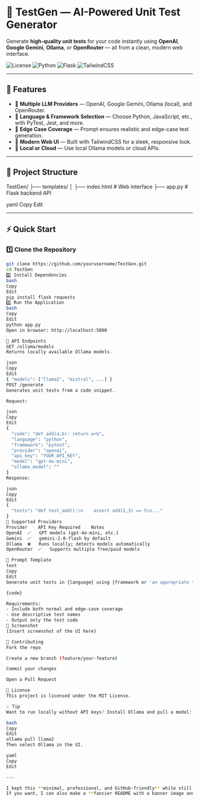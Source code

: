 # 🧪 TestGen — AI-Powered Unit Test Generator

Generate **high-quality unit tests** for your code instantly using **OpenAI**, **Google Gemini**, **Ollama**, or **OpenRouter** — all from a clean, modern web interface.

![License](https://img.shields.io/badge/license-MIT-blue.svg)
![Python](https://img.shields.io/badge/Python-3.8%2B-blue)
![Flask](https://img.shields.io/badge/Flask-2.0+-yellow)
![TailwindCSS](https://img.shields.io/badge/TailwindCSS-3.x-blue)

---

## 🚀 Features
- 🔹 **Multiple LLM Providers** — OpenAI, Google Gemini, Ollama (local), and OpenRouter.
- 🔹 **Language & Framework Selection** — Choose Python, JavaScript, etc., with PyTest, Jest, and more.
- 🔹 **Edge Case Coverage** — Prompt ensures realistic and edge-case test generation.
- 🔹 **Modern Web UI** — Built with TailwindCSS for a sleek, responsive look.
- 🔹 **Local or Cloud** — Use local Ollama models or cloud APIs.

---

## 📂 Project Structure
TestGen/
├── templates/
│ ├── index.html # Web interface
├── app.py # Flask backend API

yaml
Copy
Edit

---

## ⚡ Quick Start

### 1️⃣ Clone the Repository
```bash
git clone https://github.com/yourusername/TestGen.git
cd TestGen
2️⃣ Install Dependencies
bash
Copy
Edit
pip install flask requests
3️⃣ Run the Application
bash
Copy
Edit
python app.py
Open in browser: http://localhost:5000

🔌 API Endpoints
GET /ollama/models
Returns locally available Ollama models.

json
Copy
Edit
{ "models": ["llama2", "mistral", ...] }
POST /generate
Generates unit tests from a code snippet.

Request:

json
Copy
Edit
{
  "code": "def add(a,b): return a+b",
  "language": "python",
  "framework": "pytest",
  "provider": "openai",
  "api_key": "YOUR_API_KEY",
  "model": "gpt-4o-mini",
  "ollama_model": ""
}
Response:

json
Copy
Edit
{
  "tests": "def test_add():\n    assert add(2,3) == 5\n..."
}
🔧 Supported Providers
Provider	API Key Required	Notes
OpenAI	✅	GPT models (gpt-4o-mini, etc.)
Gemini	✅	gemini-2.0-flash by default
Ollama	❌	Runs locally; detects models automatically
OpenRouter	✅	Supports multiple free/paid models

📜 Prompt Template
text
Copy
Edit
Generate unit tests in {language} using {framework or 'an appropriate test framework'} for the following code:

{code}

Requirements:
- Include both normal and edge-case coverage
- Use descriptive test names
- Output only the test code
📸 Screenshot
(Insert screenshot of the UI here)

🤝 Contributing
Fork the repo

Create a new branch (feature/your-feature)

Commit your changes

Open a Pull Request

📄 License
This project is licensed under the MIT License.

💡 Tip
Want to run locally without API keys? Install Ollama and pull a model:

bash
Copy
Edit
ollama pull llama2
Then select Ollama in the UI.

yaml
Copy
Edit

---

I kept this **minimal, professional, and GitHub-friendly** while still showing all necessary info.  
If you want, I can also make a **fancier README with a banner image and visual UI
